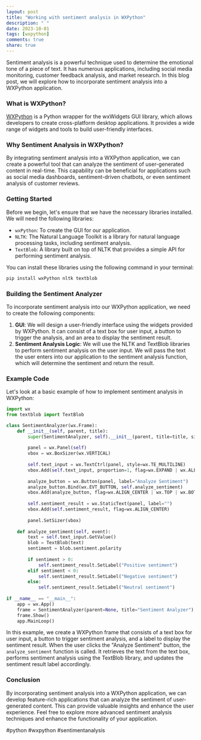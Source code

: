 ```yaml
---
layout: post
title: "Working with sentiment analysis in WXPython"
description: " "
date: 2023-10-01
tags: [wxpython]
comments: true
share: true
---
```


Sentiment analysis is a powerful technique used to determine the emotional tone of a piece of text. It has numerous applications, including social media monitoring, customer feedback analysis, and market research. In this blog post, we will explore how to incorporate sentiment analysis into a WXPython application.

### What is WXPython?

[WXPython](https://wxpython.org/) is a Python wrapper for the wxWidgets GUI library, which allows developers to create cross-platform desktop applications. It provides a wide range of widgets and tools to build user-friendly interfaces.

### Why Sentiment Analysis in WXPython?

By integrating sentiment analysis into a WXPython application, we can create a powerful tool that can analyze the sentiment of user-generated content in real-time. This capability can be beneficial for applications such as social media dashboards, sentiment-driven chatbots, or even sentiment analysis of customer reviews.

### Getting Started

Before we begin, let's ensure that we have the necessary libraries installed. We will need the following libraries:

- `wxPython`: To create the GUI for our application.
- `NLTK`: The Natural Language Toolkit is a library for natural language processing tasks, including sentiment analysis.
- `TextBlob`: A library built on top of NLTK that provides a simple API for performing sentiment analysis.

You can install these libraries using the following command in your terminal:

```python
pip install wxPython nltk textblob
```

### Building the Sentiment Analyzer

To incorporate sentiment analysis into our WXPython application, we need to create the following components:

1. **GUI**: We will design a user-friendly interface using the widgets provided by WXPython. It can consist of a text box for user input, a button to trigger the analysis, and an area to display the sentiment result.
2. **Sentiment Analysis Logic**: We will use the NLTK and TextBlob libraries to perform sentiment analysis on the user input. We will pass the text the user enters into our application to the sentiment analysis function, which will determine the sentiment and return the result.

### Example Code

Let's look at a basic example of how to implement sentiment analysis in WXPython:

```python
import wx
from textblob import TextBlob

class SentimentAnalyzer(wx.Frame):
    def __init__(self, parent, title):
        super(SentimentAnalyzer, self).__init__(parent, title=title, size=(400, 300))
        
        panel = wx.Panel(self)
        vbox = wx.BoxSizer(wx.VERTICAL)
        
        self.text_input = wx.TextCtrl(panel, style=wx.TE_MULTILINE)
        vbox.Add(self.text_input, proportion=1, flag=wx.EXPAND | wx.ALL, border=10)
        
        analyze_button = wx.Button(panel, label="Analyze Sentiment")
        analyze_button.Bind(wx.EVT_BUTTON, self.analyze_sentiment)
        vbox.Add(analyze_button, flag=wx.ALIGN_CENTER | wx.TOP | wx.BOTTOM, border=10)
        
        self.sentiment_result = wx.StaticText(panel, label="")
        vbox.Add(self.sentiment_result, flag=wx.ALIGN_CENTER)
        
        panel.SetSizer(vbox)
        
    def analyze_sentiment(self, event):
        text = self.text_input.GetValue()
        blob = TextBlob(text)
        sentiment = blob.sentiment.polarity
        
        if sentiment > 0:
            self.sentiment_result.SetLabel("Positive sentiment")
        elif sentiment < 0:
            self.sentiment_result.SetLabel("Negative sentiment")
        else:
            self.sentiment_result.SetLabel("Neutral sentiment")
        
if __name__ == "__main__":
    app = wx.App()
    frame = SentimentAnalyzer(parent=None, title="Sentiment Analyzer")
    frame.Show()
    app.MainLoop()
```

In this example, we create a WXPython frame that consists of a text box for user input, a button to trigger sentiment analysis, and a label to display the sentiment result. When the user clicks the "Analyze Sentiment" button, the `analyze_sentiment` function is called. It retrieves the text from the text box, performs sentiment analysis using the TextBlob library, and updates the sentiment result label accordingly.

### Conclusion

By incorporating sentiment analysis into a WXPython application, we can develop feature-rich applications that can analyze the sentiment of user-generated content. This can provide valuable insights and enhance the user experience. Feel free to explore more advanced sentiment analysis techniques and enhance the functionality of your application.

#python #wxpython #sentimentanalysis